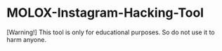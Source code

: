 # MOLOX-Instagram-Hacking-Tool
[Warning!] This tool is only for educational purposes. So do not use it to harm anyone.
